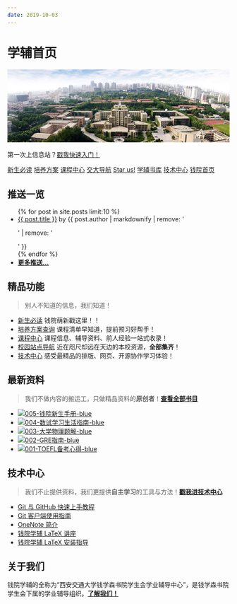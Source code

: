 ```yaml
---
date: 2019-10-03
---
```


# 学辅首页
![本图片来自于西安交通大学官方网站，版权归其所有。](/assets/images/frontpage.jpg)

<center-banner>第一次上信息站？<a href="/welcome">戳我快速入门！</a></center-banner>

<div class="icon-bar">
  <a href="/intro/life-in-xjtu"><i class="fa fa-star fa-pulse"></i> 新生必读</a>
  <a href="/program/"><i class="fa fa-file"></i> 培养方案</a>
  <a href="/course/"><i class="fa fa-th"></i> 课程中心</a>
  <a href="/navigator/"><i class="fa fa-map"></i> 交大导航</a>
  <a href="https://github.com/qyxf/"><i class="fa fa-github"></i> Star us!</a>
  <a href="/BookHub/"><i class="fa fa-book"></i> 学辅书库</a>
  <a href="/technique/"><i class="fa fa-rocket"></i> 技术中心</a>
  <a href="http://bjb.xjtu.edu.cn/"><i class="fa fa-university"></i> 钱院首页</a>
</div>


## <i class="fa fa-commenting-o"></i> 推送一览

<ul class="postlist">
  {% for post in site.posts limit:10 %}
    <li><i class="fa fa-comment-o"></i>
      <a href="{{ post.url }}">{{ post.title }}</a> by {{ post.author | markdownify | remove: '<p>' | remove: '</p>' }}
    </li>
  {% endfor %}
  <li><span class="mono"><i class="fa fa-chevron-circle-down"></i></span> <a href="post"><strong>更多推送...</strong></a></li>
</ul>

## <i class="fa fa-rocket"></i> 精品功能
> 别人不知道的信息，我们知道！

- <i class="fa fa-star"></i> [新生必读](/intro/life-in-xjtu) 钱院萌新戳这里！！
- <i class="fa fa-file"></i> [培养方案查询](/program/) 课程清单早知道，提前预习好帮手！
- <i class="fa fa-th"></i> [课程中心](/course/) 课程信息、辅导资料、前人经验一站式收录！
- <i class="fa fa-map"></i> [校园站点导航](/navigator) 近在咫尺却远在天边的本校资源，**全部集齐**！
- <i class="fa fa-code"></i> [技术中心](/technique/) 感受最精品的排版、网页、开源协作学习体验！


## <i class="fa fa-book"></i> 最新资料
> 我们不做内容的搬运工，只做精品资料的**原创者**！[**查看全部书目**](/BookHub)

- [![005-钱院新生手册-blue](shield)](/BookHub/005.freshman-manual)
- [![004-数试学习生活指南-blue](shield)](/BookHub/004.guidance-for-study)
- [![003-大学物理题解-blue](shield)](/BookHub/003.key-to-university-physics)
- [![002-GRE指南-blue](shield)](/BookHub/002.gre-guide)
- [![001-TOEFL备考心得-blue](shield)](/BookHub/001.toefl-tips)

## <i class="fa fa-compass"></i> 技术中心
> 我们不止提供资料，我们更提供**自主学习**的工具与方法！[**戳我进技术中心**](/technique)

- <i class="fa fa-file-word-o"></i> [Git 与 GitHub 快速上手教程](/technique/git-github)
- <i class="fa fa-file-word-o"></i> [Git 客户端使用指南](/technique/git-client)
- <i class="fa fa-file-word-o"></i> [OneNote 简介](/technique/onenote)
- <i class="fa fa-file-word-o"></i> [钱院学辅 LaTeX 讲座](https://github.com/qyxf/lec-on-LaTeX)
- <i class="fa fa-file-word-o"></i> [钱院学辅 LaTeX 安装指导](/technique/latex-download)

## <i class="fa fa-address-card"></i> 关于我们

钱院学辅的全称为“西安交通大学钱学森书院学生会学业辅导中心”，是钱学森书院学生会下属的学业辅导组织。[**了解我们！**](/about)
